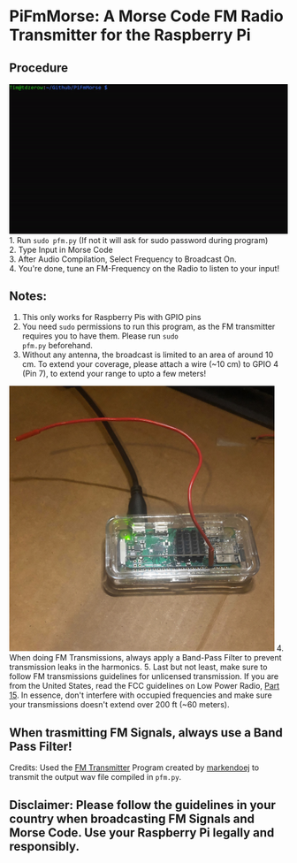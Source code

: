 # PiFmMorse: A Morse Code FM Radio Transmitter for the Raspberry Pi
## Procedure
<img src="demo.gif"/>
1. Run <code>sudo pfm.py</code> (If not it will ask for sudo password during program)
<br>
2. Type Input in Morse Code
<br>
3. After Audio Compilation, Select Frequency to Broadcast On.
<br>
4. You're done, tune an FM-Frequency on the Radio to listen to your input!

## Notes: 
1. This only works for Raspberry Pis with GPIO pins
2. You need <code>sudo</code> permissions to run this program, as the FM transmitter requires you to have them. Please run <code>sudo pfm.py</code> beforehand.
3. Without any antenna, the broadcast is limited to an area of around 10 cm. To extend your coverage, please attach a wire (~10 cm) to GPIO 4 (Pin 7), to extend your range to upto a few meters!
<img src="setup.jpg" width="480px"/>
4. When doing FM Transmissions, always apply a Band-Pass Filter to prevent transmission leaks in the harmonics. 
5. Last but not least, make sure to follow FM transmissions guidelines for unlicensed transmission. If you are from the United States, read the FCC guidelines on Low Power Radio, <a href="https://www.fcc.gov/media/radio/low-power-radio-general-information" target="__blank"> Part 15</a>. In essence, don't interfere with occupied frequencies and make sure your transmissions doesn't extend over 200 ft (~60 meters).

## When trasmitting FM Signals, always use a Band Pass Filter!
Credits: Used the [FM Transmitter](https://github.com/markondej/fm_transmitter) Program created by [markendoej](https://github.com/markondej) to transmit the output wav file compiled in <code>pfm.py</code>.
## Disclaimer: Please follow the guidelines in your country when broadcasting FM Signals and Morse Code. Use your Raspberry Pi legally and responsibly. 


